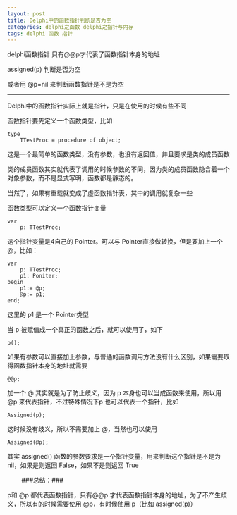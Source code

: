 ```yaml
---
layout: post
title: Delphi中的函数指针判断是否为空
categories: delphi之函数 delphi之指针与内存
tags: delphi 函数 指针
---
```



delphi函数指针 只有@@p才代表了函数指针本身的地址  

assigned(p) 判断是否为空

或者用 @p=nil 来判断函数指针是不是为空

--- 

Delphi中的函数指针实际上就是指针，只是在使用的时候有些不同

函数指针要先定义一个函数类型，比如

    type
        TTestProc = procedure of object;

这是一个最简单的函数类型，没有参数，也没有返回值，并且要求是类的成员函数

类的成员函数其实就代表了调用的时候参数的不同，因为类的成员函数隐含着一个对象参数，而不是显式写明，函数都是静态的。

当然了，如果有重载就变成了虚函数指针表，其中的调用就复杂一些

函数类型可以定义一个函数指针变量

    var
        p: TTestProc;

这个指针变量是4自己的 Pointer。可以与 Pointer直接做转换，但是要加上一个 @，比如：

    var
        p: TTestProc;
        p1: Poniter;
    begin
        p1:= @p;
        @p:= p1;
    end;

这里的 p1 是一个 Pointer类型

当 p 被赋值成一个真正的函数之后，就可以使用了，如下

    p();

如果有参数可以直接加上参数，与普通的函数调用方法没有什么区别，如果需要取得函数指针本身的地址就需要

    @@p;

加一个 @ 其实就是为了防止歧义，因为 p 本身也可以当成函数来使用，所以用 @p 来代表指针，不过特殊情况下p 也可以代表一个指针，比如

    Assigned(p);

这时候没有歧义，所以不需要加上 @，当然也可以使用

    Assigned(@p);

其实 assigned() 函数的参数要求是一个指针变量，用来判断这个指针是不是为 nil，如果是则返回 False，如果不是则返回 True

　　
###总结：###

p和 @p 都代表函数指针，只有@@p 才代表函数指针本身的地址，为了不产生歧义，所以有的时候需要使用 @p，有时候使用 p（比如 assigned(p)）